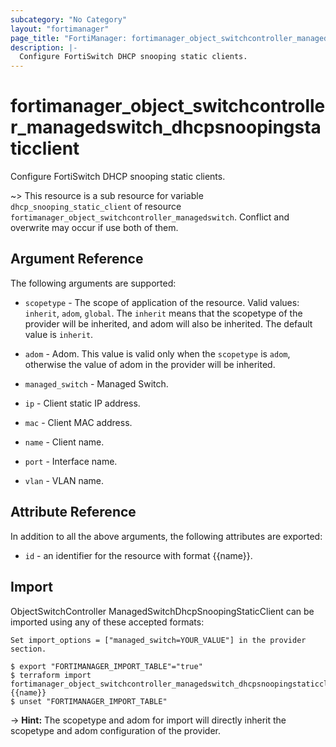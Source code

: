 ```yaml
---
subcategory: "No Category"
layout: "fortimanager"
page_title: "FortiManager: fortimanager_object_switchcontroller_managedswitch_dhcpsnoopingstaticclient"
description: |-
  Configure FortiSwitch DHCP snooping static clients.
---
```


# fortimanager_object_switchcontroller_managedswitch_dhcpsnoopingstaticclient
Configure FortiSwitch DHCP snooping static clients.

~> This resource is a sub resource for variable `dhcp_snooping_static_client` of resource `fortimanager_object_switchcontroller_managedswitch`. Conflict and overwrite may occur if use both of them.



## Argument Reference


The following arguments are supported:

* `scopetype` - The scope of application of the resource. Valid values: `inherit`, `adom`, `global`. The `inherit` means that the scopetype of the provider will be inherited, and adom will also be inherited. The default value is `inherit`.
* `adom` - Adom. This value is valid only when the `scopetype` is `adom`, otherwise the value of adom in the provider will be inherited.
* `managed_switch` - Managed Switch.

* `ip` - Client static IP address.
* `mac` - Client MAC address.
* `name` - Client name.
* `port` - Interface name.
* `vlan` - VLAN name.


## Attribute Reference

In addition to all the above arguments, the following attributes are exported:
* `id` - an identifier for the resource with format {{name}}.

## Import

ObjectSwitchController ManagedSwitchDhcpSnoopingStaticClient can be imported using any of these accepted formats:
```
Set import_options = ["managed_switch=YOUR_VALUE"] in the provider section.

$ export "FORTIMANAGER_IMPORT_TABLE"="true"
$ terraform import fortimanager_object_switchcontroller_managedswitch_dhcpsnoopingstaticclient.labelname {{name}}
$ unset "FORTIMANAGER_IMPORT_TABLE"
```
-> **Hint:** The scopetype and adom for import will directly inherit the scopetype and adom configuration of the provider.
